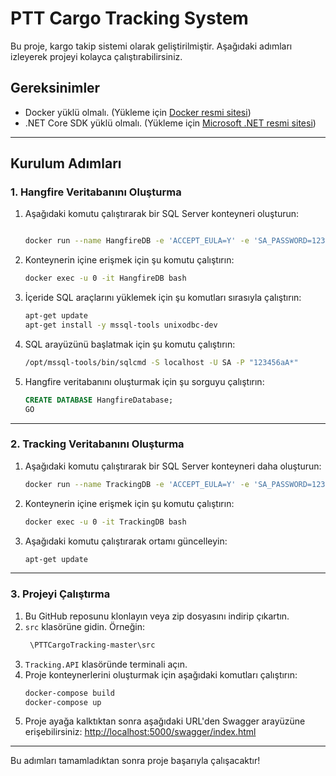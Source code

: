 # PTT Cargo Tracking System

Bu proje, kargo takip sistemi olarak geliştirilmiştir. Aşağıdaki adımları izleyerek projeyi kolayca çalıştırabilirsiniz.

## Gereksinimler
- Docker yüklü olmalı. (Yükleme için [Docker resmi sitesi](https://www.docker.com/get-started))
- .NET Core SDK yüklü olmalı. (Yükleme için [Microsoft .NET resmi sitesi](https://dotnet.microsoft.com/))

---

## Kurulum Adımları

### 1. Hangfire Veritabanını Oluşturma
1. Aşağıdaki komutu çalıştırarak bir SQL Server konteyneri oluşturun:
    ```bash

    docker run --name HangfireDB -e 'ACCEPT_EULA=Y' -e 'SA_PASSWORD=123456aA*' -p 51434:1433 --user root -d mcr.microsoft.com/mssql/server:2019-latest

    ```
2. Konteynerin içine erişmek için şu komutu çalıştırın:
    ```bash
    docker exec -u 0 -it HangfireDB bash
    ```
3. İçeride SQL araçlarını yüklemek için şu komutları sırasıyla çalıştırın:
    ```bash
    apt-get update
    apt-get install -y mssql-tools unixodbc-dev
    ```
4. SQL arayüzünü başlatmak için şu komutu çalıştırın:
    ```bash
    /opt/mssql-tools/bin/sqlcmd -S localhost -U SA -P "123456aA*"
    ```
5. Hangfire veritabanını oluşturmak için şu sorguyu çalıştırın:
    ```sql
    CREATE DATABASE HangfireDatabase;
    GO
    ```

---

### 2. Tracking Veritabanını Oluşturma
1. Aşağıdaki komutu çalıştırarak bir SQL Server konteyneri daha oluşturun:
    ```bash
    docker run --name TrackingDB -e 'ACCEPT_EULA=Y' -e 'SA_PASSWORD=123456aA*' -p 51433:1433 --user root -d mcr.microsoft.com/mssql/server:2019-latest
    ```
2. Konteynerin içine erişmek için şu komutu çalıştırın:
    ```bash
    docker exec -u 0 -it TrackingDB bash
    ```
3. Aşağıdaki komutu çalıştırarak ortamı güncelleyin:
    ```bash
    apt-get update
    ```

---

### 3. Projeyi Çalıştırma
1. Bu GitHub reposunu klonlayın veya zip dosyasını indirip çıkartın.
2. `src` klasörüne gidin. Örneğin:
    ```bash
     \PTTCargoTracking-master\src
    ```
3. `Tracking.API` klasöründe terminali açın.
4. Proje konteynerlerini oluşturmak için aşağıdaki komutları çalıştırın:
    ```bash
    docker-compose build
    docker-compose up
    ```
5. Proje ayağa kalktıktan sonra aşağıdaki URL'den Swagger arayüzüne erişebilirsiniz:
    [http://localhost:5000/swagger/index.html](http://localhost:5000/swagger/index.html)

---


Bu adımları tamamladıktan sonra proje başarıyla çalışacaktır!
